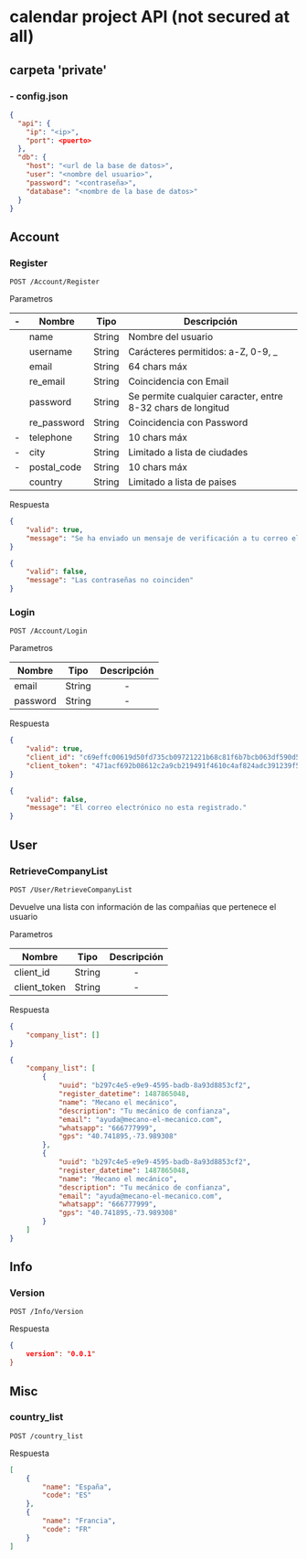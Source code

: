 # calendar project API (not secured at all)

## carpeta 'private'

### - config.json

```JSON
{
  "api": {
    "ip": "<ip>",
    "port": <puerto>
  },
  "db": {
    "host": "<url de la base de datos>",
    "user": "<nombre del usuario>",
    "password": "<contraseña>",
    "database": "<nombre de la base de datos>"
  }
}
```

## Account

### Register

```
POST /Account/Register
```

Parametros

| - | Nombre | Tipo | Descripción |
|---|---|---|---|
| | name | String | Nombre del usuario |
| | username | String | Carácteres permitidos: a-Z, 0-9, _ |
| | email | String | 64 chars máx |
| | re_email | String | Coincidencia con Email |
| | password | String | Se permite cualquier caracter, entre 8-32 chars de longitud |
| | re_password | String | Coincidencia con Password |
|-| telephone | String | 10 chars máx |
|-| city | String | Limitado a lista de ciudades |
|-| postal_code | String | 10 chars máx |
| | country | String | Limitado a lista de paises |

Respuesta
```Json
{
    "valid": true,
    "message": "Se ha enviado un mensaje de verificación a tu correo electrónico."
}
```
```Json
{
	"valid": false,
    "message": "Las contraseñas no coinciden"
}
```

### Login

```
POST /Account/Login
```

Parametros

| Nombre | Tipo | Descripción |
|---|---|:--:|
| email | String | - |
| password | String | - |

Respuesta
```Json
{
	"valid": true,
    "client_id": "c69effc00619d50fd735cb09721221b68c81f6b7bcb063df590d5bd7c68c0d7b",
    "client_token": "471acf692b08612c2a9cb219491f4610c4af824adc391239f512105a83ec2312"
}
```
```Json
{
	"valid": false,
    "message": "El correo electrónico no esta registrado."
}
```

## User

### RetrieveCompanyList

```
POST /User/RetrieveCompanyList
```

Devuelve una lista con información de las compañias que pertenece el usuario

Parametros

| Nombre | Tipo | Descripción |
|---|---|:--:|
| client_id | String | - |
| client_token | String | - |

Respuesta

```Json
{
	"company_list": []
}
```
```Json
{
	"company_list": [
    	{
        	"uuid": "b297c4e5-e9e9-4595-badb-8a93d8853cf2",
            "register_datetime": 1487865048,
            "name": "Mecano el mecánico",
            "description": "Tu mecánico de confianza",
            "email": "ayuda@mecano-el-mecanico.com",
            "whatsapp": "666777999",
            "gps": "40.741895,-73.989308"
        },
    	{
        	"uuid": "b297c4e5-e9e9-4595-badb-8a93d8853cf2",
            "register_datetime": 1487865048,
            "name": "Mecano el mecánico",
            "description": "Tu mecánico de confianza",
            "email": "ayuda@mecano-el-mecanico.com",
            "whatsapp": "666777999",
            "gps": "40.741895,-73.989308"
        }
    ]
}
```

## Info

### Version

```
POST /Info/Version
```

Respuesta

```Json
{
    version": "0.0.1"
}
```

## Misc

### country_list

```
POST /country_list
```

Respuesta

```Json
[
    {
        "name": "España",
        "code": "ES"
    },
    {
        "name": "Francia",
        "code": "FR"
    }
]
```
